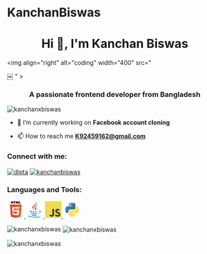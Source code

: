 # KanchanBiswas<h1 align="center">Hi 👋, I'm Kanchan Biswas</h1>
<img align="right" alt="coding" width="400" src="

￼
" >
<h3 align="center">A passionate frontend developer from Bangladesh</h3>

<p align="left"> <img src="https://komarev.com/ghpvc/?username=kanchanxbiswas&label=Profile%20views&color=0e75b6&style=flat" alt="kanchanxbiswas" /> </p>

- 🔭 I’m currently working on **Facebook account cloning**

- 📫 How to reach me **K92459162@gmail.com**

<h3 align="left">Connect with me:</h3>
<p align="left">
<a href="https://linkedin.com/in/dipta" target="blank"><img align="center" src="https://raw.githubusercontent.com/rahuldkjain/github-profile-readme-generator/master/src/images/icons/Social/linked-in-alt.svg" alt="dipta" height="30" width="40" /></a>
<a href="https://fb.com/kanchanbiswas" target="blank"><img align="center" src="https://raw.githubusercontent.com/rahuldkjain/github-profile-readme-generator/master/src/images/icons/Social/facebook.svg" alt="kanchanbiswas" height="30" width="40" /></a>
</p>

<h3 align="left">Languages and Tools:</h3>
<p align="left"> <a href="https://www.w3.org/html/" target="_blank" rel="noreferrer"> <img src="https://raw.githubusercontent.com/devicons/devicon/master/icons/html5/html5-original-wordmark.svg" alt="html5" width="40" height="40"/> </a> <a href="https://www.java.com" target="_blank" rel="noreferrer"> <img src="https://raw.githubusercontent.com/devicons/devicon/master/icons/java/java-original.svg" alt="java" width="40" height="40"/> </a> <a href="https://developer.mozilla.org/en-US/docs/Web/JavaScript" target="_blank" rel="noreferrer"> <img src="https://raw.githubusercontent.com/devicons/devicon/master/icons/javascript/javascript-original.svg" alt="javascript" width="40" height="40"/> </a> <a href="https://www.python.org" target="_blank" rel="noreferrer"> <img src="https://raw.githubusercontent.com/devicons/devicon/master/icons/python/python-original.svg" alt="python" width="40" height="40"/> </a> </p>

<p><img align="left" src="https://github-readme-stats.vercel.app/api/top-langs?username=kanchanxbiswas&show_icons=true&locale=en&layout=compact" alt="kanchanxbiswas" /></p>

<p>&nbsp;<img align="center" src="https://github-readme-stats.vercel.app/api?username=kanchanxbiswas&show_icons=true&locale=en" alt="kanchanxbiswas" /></p>

<p><img align="center" src="https://github-readme-streak-stats.herokuapp.com/?user=kanchanxbiswas&" alt="kanchanxbiswas" /></p>
